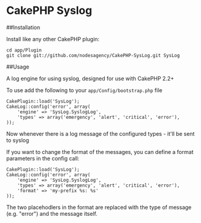 CakePHP Syslog
==============

##Installation

Install like any other CakePHP plugin:

    cd app/Plugin
    git clone git://github.com/nodesagency/CakePHP-SysLog.git SysLog

##Usage

A log engine for using syslog, designed for use with CakePHP 2.2+

To use add the following to your `app/Config/bootstrap.php` file

	CakePlugin::load('SysLog');
	CakeLog::config('error', array(
		'engine' => 'SysLog.SyslogLog',
		'types' => array('emergency', 'alert', 'critical', 'error'),
	));

Now whenever there is a log message of the configured types - it'll be sent to syslog

If you want to change the format of the messages, you can define a format parameters in the config call:

	CakePlugin::load('SysLog');
	CakeLog::config('error', array(
		'engine' => 'SysLog.SyslogLog',
		'types' => array('emergency', 'alert', 'critical', 'error'),
		'format' => 'my-prefix %s: %s'
	));

The two placehodlers in the format are replaced with the type of message (e.g. "error") and the message itself.
